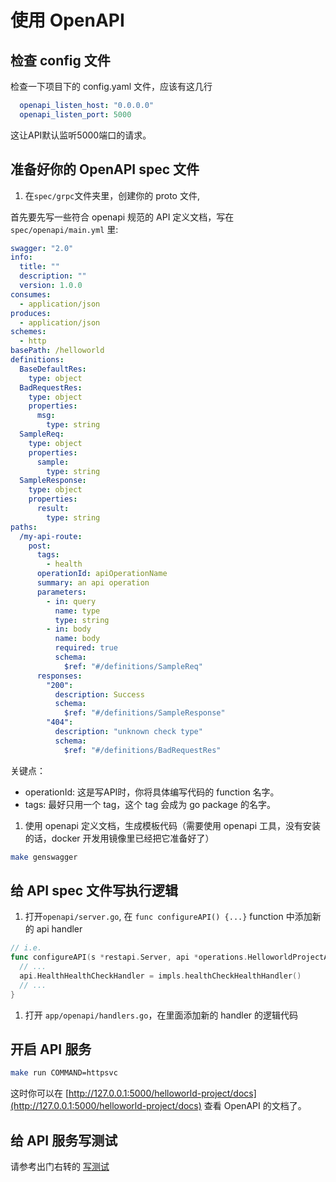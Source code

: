 # 使用 OpenAPI

## 检查 config 文件

检查一下项目下的 config.yaml 文件，应该有这几行

```yaml
  openapi_listen_host: "0.0.0.0"
  openapi_listen_port: 5000
```

这让API默认监听5000端口的请求。

## 准备好你的 OpenAPI spec 文件

1. 在`spec/grpc`文件夹里，创建你的 proto 文件,

首先要先写一些符合 openapi 规范的 API 定义文档，写在 `spec/openapi/main.yml` 里:

```yaml
swagger: "2.0"
info:
  title: ""
  description: ""
  version: 1.0.0
consumes:
  - application/json
produces:
  - application/json
schemes:
  - http
basePath: /helloworld
definitions:
  BaseDefaultRes:
    type: object
  BadRequestRes:
    type: object
    properties:
      msg:
        type: string
  SampleReq:
    type: object
    properties:
      sample:
        type: string
  SampleResponse:
    type: object
    properties:
      result:
        type: string
paths:
  /my-api-route:
    post:
      tags:
        - health
      operationId: apiOperationName
      summary: an api operation
      parameters:
        - in: query
          name: type
          type: string
        - in: body
          name: body
          required: true
          schema:
            $ref: "#/definitions/SampleReq"
      responses:
        "200":
          description: Success
          schema:
            $ref: "#/definitions/SampleResponse"
        "404":
          description: "unknown check type"
          schema:
            $ref: "#/definitions/BadRequestRes"
```

关键点：

- operationId: 这是写API时，你将具体编写代码的 function 名字。
- tags: 最好只用一个 tag，这个 tag 会成为 go package 的名字。

1. 使用 openapi 定义文档，生成模板代码（需要使用 openapi 工具，没有安装的话，docker 开发用镜像里已经把它准备好了）

```sh
make genswagger
```

## 给 API spec 文件写执行逻辑

1. 打开`openapi/server.go`, 在 `func configureAPI() {...}` function 中添加新的 api handler

```go
// i.e.
func configureAPI(s *restapi.Server, api *operations.HelloworldProjectAPI, impls *helloworldProjectServer, enableApm bool) {
  // ...
  api.HealthHealthCheckHandler = impls.healthCheckHealthHandler()
  // ...
}

```

1. 打开 `app/openapi/handlers.go`，在里面添加新的 handler 的逻辑代码

## 开启 API 服务

```sh
make run COMMAND=httpsvc
```

这时你可以在 [http://127.0.0.1:5000/helloworld-project/docs](http://127.0.0.1:5000/helloworld-project/docs) 查看 OpenAPI 的文档了。

## 给 API 服务写测试

请参考出门右转的 [写测试](docs/writing_test_cn.md)
